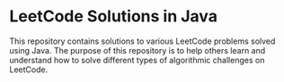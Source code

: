 # LeetCode Solutions in Java

This repository contains solutions to various LeetCode problems solved using Java. The purpose of this repository is to help others learn and understand how to solve different types of algorithmic challenges on LeetCode.
